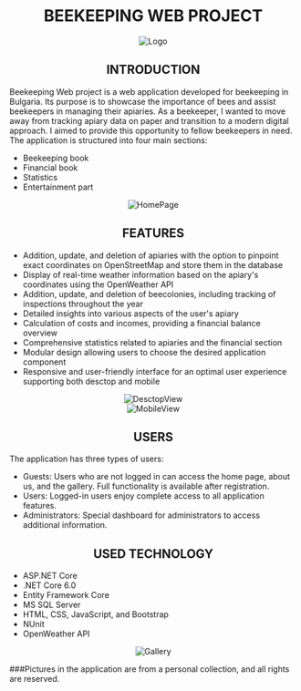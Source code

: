 
<h1 align="center">BEEKEEPING WEB PROJECT</h1>

<div align="center">
  <img src="https://github.com/SiyanaPetkova/BeekeepingWebProject/assets/106101481/32f3a003-bb9b-45df-9fdb-bf9406423fa5" alt="Logo">
</div>

<h2 align="center">INTRODUCTION</h2>

Beekeeping Web project is a web application developed for beekeeping in Bulgaria. Its purpose is to showcase the importance of bees and assist beekeepers in managing their apiaries. As a beekeeper, I wanted to move away from tracking apiary data on paper and transition to a modern digital approach. I aimed to provide this opportunity to fellow beekeepers in need. The application is structured into four main sections:
- Beekeeping book
- Financial book
- Statistics
- Entertainment part

 <div align="center">
  <img src="https://github.com/SiyanaPetkova/BeekeepingWebProject/assets/106101481/bd631ce7-5ed3-4abc-adbf-495be13f355b" alt="HomePage">
</div>

<h2 align="center">FEATURES</h2>

- Addition, update, and deletion of apiaries with the option to pinpoint exact coordinates on OpenStreetMap and store them in the database
- Display of real-time weather information based on the apiary's coordinates using the OpenWeather API
- Addition, update, and deletion of beecolonies, including tracking of inspections throughout the year
- Detailed insights into various aspects of the user's apiary
- Calculation of costs and incomes, providing a financial balance overview
- Comprehensive statistics related to apiaries and the financial section
- Modular design allowing users to choose the desired application component
- Responsive and user-friendly interface for an optimal user experience supporting both desctop and mobile

<div align="center">
   <img src="https://github.com/SiyanaPetkova/BeekeepingWebProject/assets/106101481/69d2a246-32ff-4bb8-98de-b8e9659277b5" alt="DesctopView">
</div>
<div align="center">
    <img src="https://github.com/SiyanaPetkova/BeekeepingWebProject/assets/106101481/03f324ef-f72f-4c93-b8e0-f727b8ff7890" alt="MobileView">
</div>

<h2 align="center">USERS</h2>

The application has three types of users:
- Guests: Users who are not logged in can access the home page, about us, and the gallery. Full functionality is available after registration.
- Users: Logged-in users enjoy complete access to all application features.
- Administrators: Special dashboard for administrators to access additional information.

 <h2 align="center">USED TECHNOLOGY</h2>

- ASP.NET Core
- .NET Core 6.0
- Entity Framework Core
- MS SQL Server
- HTML, CSS, JavaScript, and Bootstrap
- NUnit
- OpenWeather API
  
<div align="center">
    <img src="https://github.com/SiyanaPetkova/BeekeepingWebProject/assets/106101481/eb3c4e07-f7d0-476f-a12a-6d36524c41bc" alt="Gallery">
</div>

###Pictures in the application are from a personal collection, and all rights are reserved.
